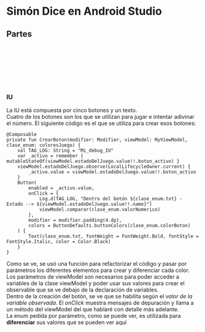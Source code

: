 # Simón Dice en Android Studio

## Partes
<br></br>
<br></br>
<br></br> 
### IU
La IU está compuesta por cinco botones y un texto.   
Cuatro de los botones son los que se utilizan para jugar e intentar adivinar el número. El siguiente código es el que se utiliza para crear esos botones:   
````
@Composable
private fun CrearBoton(modifier: Modifier, viewModel: MyViewModel, clase_enum: coloresJuego) {
    val TAG_LOG: String = "Mi_debug_IU"
    var _activo = remember { mutableStateOf(viewModel.estadoDelJuego.value!!.boton_activo) }
    viewModel.estadoDelJuego.observe(LocalLifecycleOwner.current) {
        _activo.value = viewModel.estadoDelJuego.value!!.boton_activo
    }
    Button(
        enabled = _activo.value,
        onClick = {
            Log.d(TAG_LOG, "Dentro del botón ${clase_enum.txt} - Estado --> ${viewModel.estadoDelJuego.value!!.name}")
            viewModel.comparar(clase_enum.valorNumerico)
        },
        modifier = modifier.padding(4.dp),
        colors = ButtonDefaults.buttonColors(clase_enum.colorBoton)
    ) {
        Text(clase_enum.txt, fontWeight = FontWeight.Bold, fontStyle = FontStyle.Italic, color = Color.Black)
    }
}

````
Como se ve, se usó una función para refactorizar el código y pasar por parámetros los diferentes elementos para crear y diferenciar cada color. Los parámetros de viewModel son necesarios para poder acceder a variables de la clase viewModel y poder usar sus valores para crear el observable que se ve debajo de la declaración de variables.    
Dentro de la creación del botón, se ve que se habilita según el *valor de la variable observada*. El *onClick* muestra mensajes de depuración y llama a un método del viewModel del que hablaré con detalle más adelante.   
La enum pedida por parámetro, como se puede ver, es utilizada para **diferenciar** sus valores que se pueden ver <a name="ValoresEnum">aquí</a>
